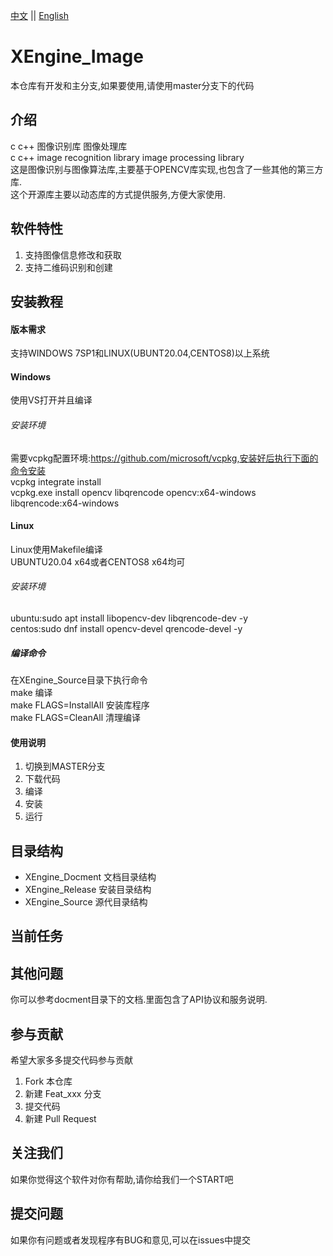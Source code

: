 [中文](README.md) ||  [English](README.en.md)  
# XEngine_Image
本仓库有开发和主分支,如果要使用,请使用master分支下的代码  

## 介绍
c c++ 图像识别库 图像处理库  
c c++ image recognition library  image processing library  
这是图像识别与图像算法库,主要基于OPENCV库实现,也包含了一些其他的第三方库.  
这个开源库主要以动态库的方式提供服务,方便大家使用.  

## 软件特性
1. 支持图像信息修改和获取
2. 支持二维码识别和创建

## 安装教程

#### 版本需求
支持WINDOWS 7SP1和LINUX(UBUNT20.04,CENTOS8)以上系统  

#### Windows
使用VS打开并且编译

###### 安装环境
需要vcpkg配置环境:https://github.com/microsoft/vcpkg,安装好后执行下面的命令安装  
vcpkg integrate install  
vcpkg.exe install opencv libqrencode opencv:x64-windows libqrencode:x64-windows  

#### Linux
Linux使用Makefile编译  
UBUNTU20.04 x64或者CENTOS8 x64均可  

###### 安装环境
ubuntu:sudo apt install libopencv-dev libqrencode-dev -y  
centos:sudo dnf install opencv-devel qrencode-devel -y  

##### 编译命令
在XEngine_Source目录下执行命令  
make 编译  
make FLAGS=InstallAll 安装库程序  
make FLAGS=CleanAll 清理编译    

#### 使用说明

1.  切换到MASTER分支
2.  下载代码
3.  编译
4.  安装
5.  运行

## 目录结构
- XEngine_Docment    文档目录结构  
- XEngine_Release    安装目录结构  
- XEngine_Source     源代目录结构  

## 当前任务

## 其他问题  
你可以参考docment目录下的文档.里面包含了API协议和服务说明.

## 参与贡献
希望大家多多提交代码参与贡献  

1.  Fork 本仓库
2.  新建 Feat_xxx 分支
3.  提交代码
4.  新建 Pull Request  

## 关注我们
如果你觉得这个软件对你有帮助,请你给我们一个START吧

## 提交问题

如果你有问题或者发现程序有BUG和意见,可以在issues中提交  